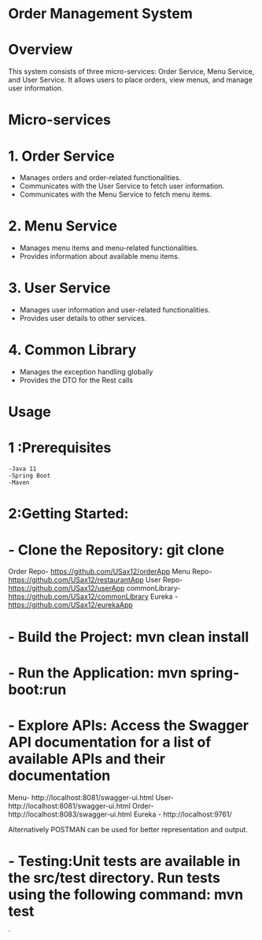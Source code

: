 # Order Management System

# Overview
This system consists of three micro-services: Order Service, Menu Service, and User Service. It allows users to place orders, view menus, and manage user information.

# Micro-services

# 1. Order Service
- Manages orders and order-related functionalities.
- Communicates with the User Service to fetch user information.
- Communicates with the Menu Service to fetch menu items.

# 2. Menu Service
- Manages menu items and menu-related functionalities.
- Provides information about available menu items.

# 3. User Service
- Manages user information and user-related functionalities.
- Provides user details to other services.

# 4. Common Library
- Manages the exception handling globally 
- Provides the DTO for the Rest calls

# Usage

# 1 :Prerequisites
	-Java 11
	-Spring Boot
	-Maven
	
# 2:Getting Started:
# - Clone the Repository:  git clone
Order Repo- https://github.com/USax12/orderApp
Menu  Repo- https://github.com/USax12/restaurantApp
User  Repo- https://github.com/USax12/userApp
commonLibrary- https://github.com/USax12/commonLibrary
Eureka -https://github.com/USax12/eurekaApp

# - Build the Project: mvn clean install

# - Run the Application: mvn spring-boot:run

# - Explore APIs: Access the Swagger API documentation for a list of available APIs and their documentation

Menu- http://localhost:8081/swagger-ui.html 
User- http://localhost:8081/swagger-ui.html 
Order- http://localhost:8083/swagger-ui.html 
Eureka - http://localhost:9761/
  
Alternatively POSTMAN can be used for better representation and output.

# - Testing:Unit tests are available in the src/test directory. Run tests using the following command: mvn test
	
	
`
